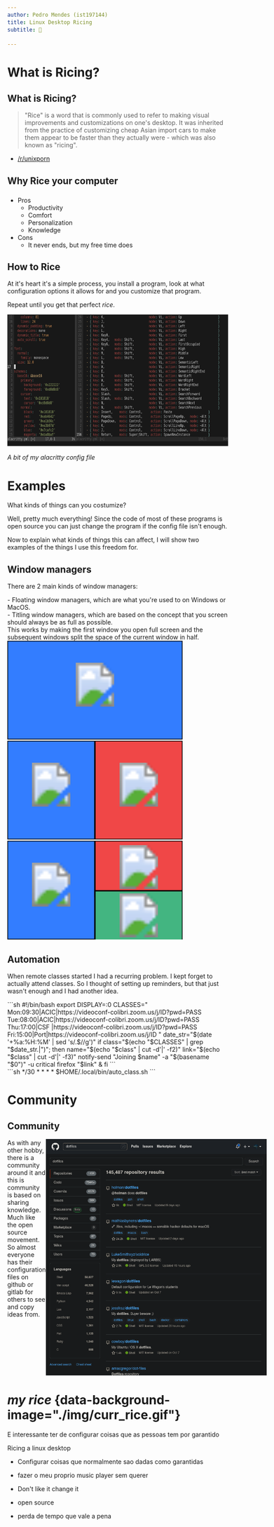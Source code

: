 ```yaml
---
author: Pedro Mendes (ist197144)
title: Linux Desktop Ricing
subtitle: 🍚

---
```


# What is Ricing?

## What is Ricing?

> "Rice" is a word that is commonly used to refer to making visual improvements
> and customizations on one's desktop. It was inherited from the practice of
> customizing cheap Asian import cars to make them appear to be faster than they
> actually were - which was also known as "ricing".
- [/r/unixporn][unixporn]


## Why Rice your computer

<h3 class="fragment"></h3>

<ul>

<li class="fragment">
Pros
<ul>
<li class="fragment">Productivity</li>
<li class="fragment">Comfort</li>
<li class="fragment">Personalization</li>
<li class="fragment">Knowledge</li>
</ul>
</li>

<li class="fragment">
Cons
<ul><li class="fragment">It never ends, but my free time does</li></ul>
</li>

</ul>


## How to Rice

At it's heart it's a simple process, you install a program, look at what
configuration options it allows for and you customize that program.

Repeat until you get that perfect _rice_.

<img height="300px" src="./img/terminal_conf.png" />

_A bit of my alacritty config file_


# Examples

What kinds of things can you costumize?

Well, pretty much everything! Since the code of most of these programs is open
source you can just change the program if the config file isn't enough.

<div class="notes">
Now to explain what kinds of things this can affect, I will show two examples of
the things I use this freedom for.
</div>

## Window managers

There are 2 main kinds of window managers:

<div class="fragment">
- Floating window managers, which are what you're used to on Windows or MacOS.
</div>
<div class="fragment">
- Titling window managers, which are based on the concept that you screen should
    always be as full as possible.
</div>

<div class="fragment">
This works by making the first window you open full screen and the subsequent
windows split the space of the current window in half.
</div>

<div class="r-stack" >
<div class="fragment">
<svg width="400px" height="225px">
    <rect
        width="400px"
        height="225px"
        style="fill:#337dff;stroke-width:3;stroke:rgb(0,0,0)"
    />
    <image
        x="150px"
        y="50px"
        href="./img/firefox.png"
        height="100px"
        width="100px"
    />
</svg>
</div>
<div class="fragment">
<svg width="400px" height="225px">
    <rect
        width="200px"
        height="225px"
        style="fill:#337dff;stroke-width:3;stroke:rgb(0,0,0)"
    />
    <image
        x="50px"
        y="50px"
        href="./img/firefox.png"
        height="100px"
        width="100px"
    />
    <rect
        x="200px"
        width="200px"
        height="225px"
        style="fill:rgb(240, 71, 71);stroke-width:3;stroke:rgb(0,0,0)"
    />
    <image
        x="250px"
        y="50px"
        href="./img/bash.png"
        height="100px"
        width="100px"
    />
</svg>
</div>
<div class="fragment">
<svg width="400px" height="225px">
    <rect
        width="200px"
        height="225px"
        style="fill:#337dff;stroke-width:3;stroke:rgb(0,0,0)"
    />
    <image
        x="50px"
        y="50px"
        href="./img/firefox.png"
        height="100px"
        width="100px"
    />
    <rect
        x="200px"
        width="200px"
        height="127px"
        style="fill:rgb(240, 71, 71);stroke-width:3;stroke:rgb(0,0,0)"
    />
    <image
        x="250px"
        y="10px"
        href="./img/bash.png"
        height="100px"
        width="100px"
    />
    <rect
        x="200px"
        y="114px"
        width="200px"
        height="127px"
        style="fill:rgb(67, 181, 129);stroke-width:3;stroke:rgb(0,0,0)"
    />
    <image
        x="250px"
        y="120px"
        href="./img/vim.png"
        height="100px"
        width="100px"
    />
</svg>
</div>
</div>

## Automation

When remote classes started I had a recurring problem. I kept forget to actually
attend classes. So I thought of setting up reminders, but that just wasn't
enough and I had another idea.

<div class="r-stack">
<div style="width:100%" class="fragment fade-in-then-out">
```sh
#!/bin/bash
export DISPLAY=:0
CLASSES="
Mon:09:30|ACIC|https://videoconf-colibri.zoom.us/j/ID?pwd=PASS
Tue:08:00|ACIC|https://videoconf-colibri.zoom.us/j/ID?pwd=PASS
Thu:17:00|CSF |https://videoconf-colibri.zoom.us/j/ID?pwd=PASS
Fri:15:00|Port|https://videoconf-colibri.zoom.us/j/ID
"
date_str="$(date '+%a:%H:%M' | sed 's/.$//g')"
if class="$(echo "$CLASSES" | grep "$date_str.|")"; then
    name="$(echo "$class" | cut -d'|' -f2)"
    link="$(echo "$class" | cut -d'|' -f3)"
    notify-send "Joining $name" -a "$(basename "$0")" -u critical
    firefox "$link" &
fi
```
</div>
<div style="width:100%" class="fragment">
```sh
*/30 * * * * $HOME/.local/bin/auto_class.sh
```
</div>
</div>

# Community

## Community

<div style="display:flex">
<div style="width: 60%">
As with any other hobby, there is a community around it and this is community is
based on sharing knowledge. Much like the open source movement. So almost
everyone has their configuration files on github or gitlab for others to see and
copy ideas from.
</div>
<img src="./img/dotfiles.png" />
</div>




# _my rice_ {data-background-image="./img/curr_rice.gif"}

<div class="notes">

E interessante ter de configurar coisas que as pessoas tem por garantido

Ricing a linux desktop
- Configurar coisas que normalmente sao dadas como garantidas
- fazer o meu proprio music player sem querer
- Don't like it change it


- open source
- perda de tempo que vale a pena
</div>


[unixporn]: https://www.reddit.com/r/unixporn/wiki/themeing/dictionary#wiki_rice
